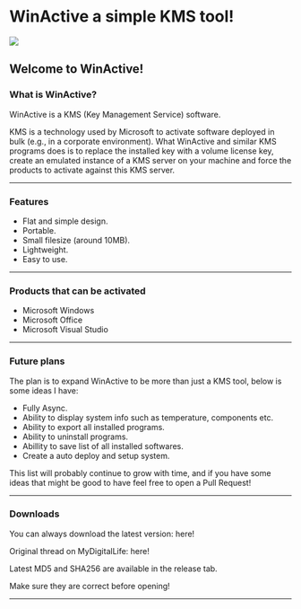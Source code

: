 # WinActive a simple KMS tool!

![](https://i.imgur.com/5XWWuXc.png)

## Welcome to WinActive!

### What is WinActive?

WinActive is a KMS (Key Management Service) software.

KMS is a technology used by Microsoft to activate software deployed in bulk (e.g., in a corporate environment). What WinActive and similar KMS programs does is to replace the installed key with a volume license key, create an emulated instance of a KMS server on your machine and force the products to activate against this KMS server. 

----

### Features

- Flat and simple design.
- Portable.
- Small filesize (around 10MB).
- Lightweight.
- Easy to use.

----

### Products that can be activated

- Microsoft Windows
- Microsoft Office
- Microsoft Visual Studio

----

### Future plans

The plan is to expand WinActive to be more than just a KMS tool, below is some ideas I have:
- Fully Async.
- Ability to display system info such as temperature, components etc.
- Ability to export all installed programs.
- Ability to uninstall programs.
- Abillity to save list of all installed softwares.
- Create a auto deploy and setup system.

This list will probably continue to grow with time, and if you have some ideas that might be good to have feel free to open a Pull Request!

----

### Downloads

You can always download the latest version: here!

Original thread on MyDigitalLife: here!

Latest MD5 and SHA256 are available in the release tab.

Make sure they are correct before opening!

----
